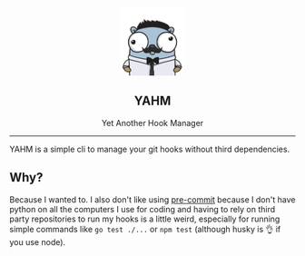 
<div align="center">
<a href="https://gopherize.me">
<img src="assets/gopher.png" height="120" alt="gopher with moustache">
</a>

## YAHM
Yet Another Hook Manager
</div>

---

YAHM is a simple cli to manage your git hooks without third dependencies.

## Why?

Because I wanted to. I also don't like using [pre-commit](https://pre-commit.com/) because I don't have python on all the computers I use for coding and having to rely on third party repositories to run my hooks is a little weird, especially for running simple commands like `go test ./...` or `npm test` (although husky is :ok_hand: if you use node).
